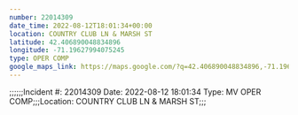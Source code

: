 ```yaml
---
number: 22014309
date_time: 2022-08-12T18:01:34+00:00
location: COUNTRY CLUB LN & MARSH ST
latitude: 42.406890048834896
longitude: -71.19627994075245
type: OPER COMP
google_maps_link: https://maps.google.com/?q=42.406890048834896,-71.19627994075245
---
```


;;;;;;Incident #: 22014309  Date: 2022-08-12 18:01:34   Type: MV OPER COMP;;;Location: COUNTRY CLUB LN & MARSH ST;;;
